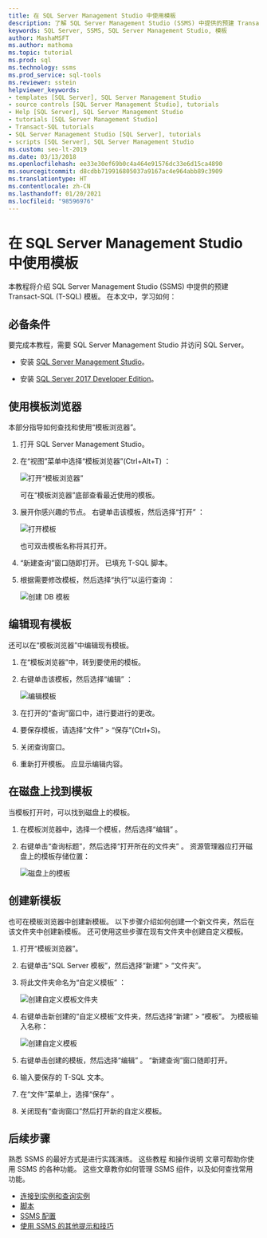```yaml
---
title: 在 SQL Server Management Studio 中使用模板
description: 了解 SQL Server Management Studio (SSMS) 中提供的预建 Transact-SQL (T-SQL) 模板。
keywords: SQL Server, SSMS, SQL Server Management Studio, 模板
author: MashaMSFT
ms.author: mathoma
ms.topic: tutorial
ms.prod: sql
ms.technology: ssms
ms.prod_service: sql-tools
ms.reviewer: sstein
helpviewer_keywords:
- templates [SQL Server], SQL Server Management Studio
- source controls [SQL Server Management Studio], tutorials
- Help [SQL Server], SQL Server Management Studio
- tutorials [SQL Server Management Studio]
- Transact-SQL tutorials
- SQL Server Management Studio [SQL Server], tutorials
- scripts [SQL Server], SQL Server Management Studio
ms.custom: seo-lt-2019
ms.date: 03/13/2018
ms.openlocfilehash: ee33e30ef69b0c4a464e91576dc33e6d15ca4890
ms.sourcegitcommit: d8cdbb719916805037a9167ac4e964abb89c3909
ms.translationtype: HT
ms.contentlocale: zh-CN
ms.lasthandoff: 01/20/2021
ms.locfileid: "98596976"
---
```

# <a name="use-templates-in-sql-server-management-studio"></a>在 SQL Server Management Studio 中使用模板

本教程将介绍 SQL Server Management Studio (SSMS) 中提供的预建 Transact-SQL (T-SQL) 模板。 在本文中，学习如何：

## <a name="prerequisites"></a>必备条件

要完成本教程，需要 SQL Server Management Studio 并访问 SQL Server。

* 安装 [SQL Server Management Studio](../download-sql-server-management-studio-ssms.md)。

* 安装 [SQL Server 2017 Developer Edition](https://www.microsoft.com/sql-server/sql-server-downloads)。

## <a name="use-template-browser"></a>使用模板浏览器

本部分指导如何查找和使用“模板浏览器”。

1. 打开 SQL Server Management Studio。

2. 在“视图”菜单中选择“模板浏览器”(Ctrl+Alt+T)   ：

    ![打开“模板浏览器”](media/templates-ssms/templatebrowser.png)

    可在“模板浏览器”底部查看最近使用的模板。

3. 展开你感兴趣的节点。 右键单击该模板，然后选择“打开”  ：

    ![打开模板](media/templates-ssms/opentemplate.png)

    也可双击模板名称将其打开。

4. “新建查询”窗口随即打开。 已填充 T-SQL 脚本。

5. 根据需要修改模板，然后选择“执行”以运行查询  ：

    ![创建 DB 模板](media/templates-ssms/createdbtemplate.png)

## <a name="edit-an-existing-template"></a>编辑现有模板

还可以在“模板浏览器”中编辑现有模板。  

1. 在“模板浏览器”中，转到要使用的模板。

2. 右键单击该模板，然后选择“编辑”  ：

    ![编辑模板](media/templates-ssms/edittemplate.png)

3. 在打开的“查询”窗口中，进行要进行的更改。

4. 要保存模板，请选择“文件” > “保存”(Ctrl+S)。

5. 关闭查询窗口。

6. 重新打开模板。 应显示编辑内容。

## <a name="locate-templates-on-disk"></a>在磁盘上找到模板

当模板打开时，可以找到磁盘上的模板。

1. 在模板浏览器中，选择一个模板，然后选择“编辑”  。

2. 右键单击“查询标题”，然后选择“打开所在的文件夹”   。 资源管理器应打开磁盘上的模板存储位置： 

   ![磁盘上的模板](media/templates-ssms/templatesondisk.png)
  
## <a name="create-a-new-template"></a>创建新模板

也可在模板浏览器中创建新模板。 以下步骤介绍如何创建一个新文件夹，然后在该文件夹中创建新模板。 还可使用这些步骤在现有文件夹中创建自定义模板。 

1. 打开“模板浏览器”。

2. 右键单击“SQL Server 模板”，然后选择“新建” > “文件夹”。

3. 将此文件夹命名为“自定义模板”  ：

    ![创建自定义模板文件夹](media/templates-ssms/creatingcustomtemplate.png)

4. 右键单击新创建的“自定义模板”文件夹，然后选择“新建” > “模板”。 为模板输入名称：

    ![创建自定义模板](media/templates-ssms/createnewtemplate.png)

5. 右键单击创建的模板，然后选择“编辑”  。 “新建查询”窗口随即打开。

6. 输入要保存的 T-SQL 文本。

7. 在“文件”菜单上，选择“保存”   。

8. 关闭现有“查询窗口”然后打开新的自定义模板。

## <a name="next-steps"></a>后续步骤

熟悉 SSMS 的最好方式是进行实践演练。 这些教程  和操作说明  文章可帮助你使用 SSMS 的各种功能。  这些文章教你如何管理 SSMS 组件，以及如何查找常用功能。

* [连接到实例和查询实例](../quickstarts/ssms-connect-query-sql-server.md)
* [脚本](../tutorials/scripting-ssms.md)
* [SSMS 配置](../tutorials/ssms-configuration.md)
* [使用 SSMS 的其他提示和技巧](../tutorials/ssms-tricks.md)